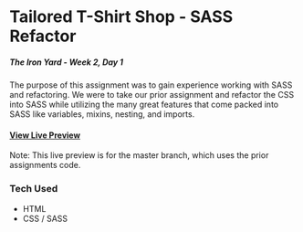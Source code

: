 # Tailored T-Shirt Shop - SASS Refactor
##### The Iron Yard - Week 2, Day 1

The purpose of this assignment was to gain experience working with SASS and refactoring. We were to take our prior assignment and refactor the CSS into SASS while utilizing the many great features that come packed into SASS like variables, mixins, nesting, and imports.

#### [View Live Preview](https://tomgobich.github.io/tiy_week1_day4_tshirt_shop/)
Note: This live preview is for the master branch, which uses the prior assignments code.

### Tech Used

* HTML
* CSS / SASS


